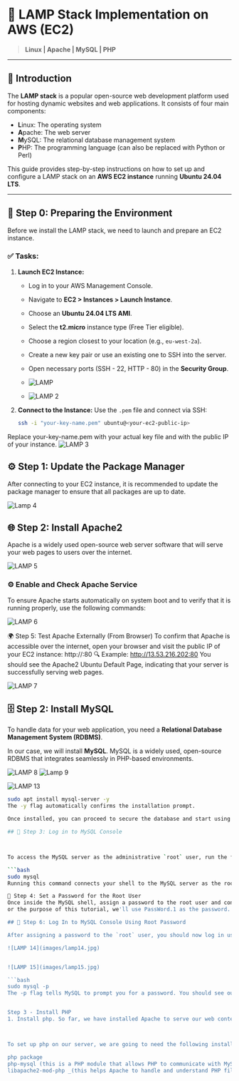 # 📘 LAMP Stack Implementation on AWS (EC2)
> **Linux | Apache | MySQL | PHP**

---

## 🧭 Introduction
The **LAMP stack** is a popular open-source web development platform used for hosting dynamic websites and web applications. It consists of four main components:

- **L**inux: The operating system  
- **A**pache: The web server  
- **M**ySQL: The relational database management system  
- **P**HP: The programming language (can also be replaced with Python or Perl)

This guide provides step-by-step instructions on how to set up and configure a LAMP stack on an **AWS EC2 instance** running **Ubuntu 24.04 LTS**.

---

## 🔧 Step 0: Preparing the Environment

Before we install the LAMP stack, we need to launch and prepare an EC2 instance.

### ✅ Tasks:

1. **Launch EC2 Instance:**
   - Log in to your AWS Management Console.
   - Navigate to **EC2 > Instances > Launch Instance**.
   - Choose an **Ubuntu 24.04 LTS AMI**.
   - Select the **t2.micro** instance type (Free Tier eligible).
   - Choose a region closest to your location (e.g., `eu-west-2a`).
   - Create a new key pair or use an existing one to SSH into the server.
   - Open necessary ports (SSH - 22, HTTP - 80) in the **Security Group**.
  
   - ![LAMP](https://github.com/user-attachments/assets/430b72e9-2916-45a6-83b9-8b6ea3c3b21f)
   - ![LAMP 2](https://github.com/user-attachments/assets/77081c4d-d413-4d35-8053-e17143822269)



2. **Connect to the Instance:**
   Use the `.pem` file and connect via SSH:

   ```bash
   ssh -i "your-key-name.pem" ubuntu@<your-ec2-public-ip>
Replace your-key-name.pem with your actual key file and <your-ec2-public-ip> with the public IP of your instance.
![LAMP 3](https://github.com/user-attachments/assets/9164c3f2-1f2b-4fd3-b53f-7f8889b7210f)


## ⚙️ Step 1: Update the Package Manager

After connecting to your EC2 instance, it is recommended to update the package manager to ensure that all packages are up to date.

![Lamp 4](https://github.com/user-attachments/assets/422db418-b812-47c1-8cf5-8381054fb620)




## 🌐 Step 2: Install Apache2

Apache is a widely used open-source web server software that will serve your web pages to users over the internet.

![LAMP 5](https://github.com/user-attachments/assets/951bd47f-6cd8-4aa8-8ec6-b7192efd4ac5)


### ⚙️ Enable and Check Apache Service

To ensure Apache starts automatically on system boot and to verify that it is running properly, use the following commands:

![LAMP 6](https://github.com/user-attachments/assets/dc226832-5a62-4f1f-912a-158f7c64adff)


🌍 Step 5: Test Apache Externally (From Browser)
To confirm that Apache is accessible over the internet, open your browser and visit the public IP of your EC2 instance:
http://<your-ec2-public-ip>:80
🔍 Example:
http://13.53.216.202:80
You should see the Apache2 Ubuntu Default Page, indicating that your server is successfully serving web pages.

![LAMP 7](https://github.com/user-attachments/assets/f4bd4e2d-e4d7-4fc9-a46e-105082ee663c)

## 🗄️ Step 2: Install MySQL

To handle data for your web application, you need a **Relational Database Management System (RDBMS)**.

In our case, we will install **MySQL**. MySQL is a widely used, open-source RDBMS that integrates seamlessly in PHP-based environments.

![LAMP 8](https://github.com/user-attachments/assets/8068eb3a-1f53-4829-8045-0b4ed7378825)
![Lamp 9](https://github.com/user-attachments/assets/f8d9001d-afb3-412d-9b64-5bd6e966ba98)

![LAMP 13](https://github.com/user-attachments/assets/5fe6aa14-cc32-4b45-8444-787855f2ed1a)


```bash
sudo apt install mysql-server -y
The -y flag automatically confirms the installation prompt.

Once installed, you can proceed to secure the database and start using it to create users, schemas, and tables for your web application.

## 🔐 Step 3: Log in to MySQL Console



To access the MySQL server as the administrative `root` user, run the following command:

```bash
sudo mysql
Running this command connects your shell to the MySQL server as the root user, thanks to the elevated privileges granted by sudo

🔑 Step 4: Set a Password for the Root User
Once inside the MySQL shell, assign a password to the root user and configure the authentication method to mysql_native_password.
or the purpose of this tutorial, we'll use PassWord.1 as the password.

## 🔐 Step 6: Log In to MySQL Console Using Root Password

After assigning a password to the `root` user, you should now log in using that password to verify access.

![LAMP 14](images/lamp14.jpg)


![LAMP 15](images/lamp15.jpg)

```bash
sudo mysql -p
The -p flag tells MySQL to prompt you for a password. You should see output like this:


Step 3 - Install PHP
1. Install php. So far, we have installed Apache to serve our web contents, and we installed Mysql to assist us store and manage our data. Now, we will install Php to process codes inorder to display dynamic content to the consumer user.



To set up php on our server, we are going to need the following installed:

php package
php-mysql (this is a PHP module that allows PHP to communicate with MySQL databases)
libapache2-mod-php _(this helps Apache to handle and understand PHP files) to get this all set up in the machine, run:

















